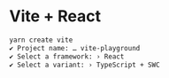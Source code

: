 # Vite + React

```sh
yarn create vite
✔ Project name: … vite-playground
✔ Select a framework: › React
✔ Select a variant: › TypeScript + SWC
```
